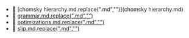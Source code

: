 * 📄 [chomsky hierarchy.md.replace(".md","")](chomsky hierarchy.md)
* 📄 [grammar.md.replace(".md","")](grammar.md)
* 📄 [optimizations.md.replace(".md","")](optimizations.md)
* 📄 [slip.md.replace(".md","")](slip.md)
